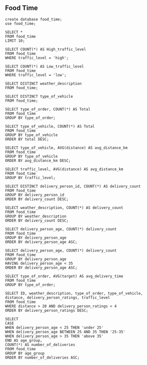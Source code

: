 ## Food Time

    create database food_time;
    use food_time;

    SELECT *
    FROM food_time
    LIMIT 10;

    SELECT COUNT(*) AS High_traffic_level
    FROM food_time
    WHERE traffic_level = 'high';

    SELECT COUNT(*) AS Low_traffic_level
    FROM food_time
    WHERE traffic_level = 'low';

    SELECT DISTINCT weather_description
    FROM food_time;

    SELECT DISTINCT type_of_vehicle
    FROM food_time;

    SELECT type_of_order, COUNT(*) AS Total
    FROM food_time
    GROUP BY type_of_order;

    SELECT type_of_vehicle, COUNT(*) AS Total
    FROM food_time
    GROUP BY type_of_vehicle
    ORDER BY total DESC;

    SELECT type_of_vehicle, AVG(distance) AS avg_distance_km
    FROM food_time
    GROUP BY type_of_vehicle
    ORDER BY avg_distance_km DESC;

    SELECT traffic_level, AVG(distance) AS avg_distance_km
    FROM food_time
    GROUP BY traffic_level;

    SELECT DISTINCT delivery_person_id, COUNT(*) AS delivery_count
    FROM food_time
    GROUP BY delivery_person_id
    ORDER BY delivery_count DESC;

    SELECT weather_description, COUNT(*) AS delivery_count
    FROM food_time
    GROUP BY weather_description
    ORDER BY delivery_count DESC;

    SELECT delivery_person_age, COUNT(*) delivery_count
    FROM food_time
    GROUP BY delivery_person_age
    ORDER BY delivery_person_age ASC;

    SELECT delivery_person_age, COUNT(*) delivery_count
    FROM food_time
    GROUP BY delivery_person_age
    HAVING delivery_person_age < 35
    ORDER BY delivery_person_age ASC;

    SELECT type_of_order, AVG(target) AS avg_delivery_time
    FROM food_time
    GROUP BY type_of_order;

    SELECT ID, weather_description, type_of_order, type_of_vehicle, distance, delivery_person_ratings, traffic_level
    FROM food_time
    WHERE distance > 20 AND delivery_person_ratings < 4
    ORDER BY delivery_person_ratings DESC;

    SELECT
    CASE
    WHEN delivery_person_age < 25 THEN 'under 25'
    WHEN delivery_person_age BETWEEN 25 AND 35 THEN '25-35'
    WHEN delivery_person_age > 35 THEN 'above 35'
    END AS age_group,
    COUNT(*) AS number_of_deliveries
    FROM food_time
    GROUP BY age_group
    ORDER BY number_of_deliveries ASC;

